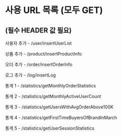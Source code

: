 # 사용 URL 목록 (모두 GET)


## (필수 HEADER 값 필요)




사용자 추가 - /user/insertUserList

상품 추가 - /product/insertProductInfo

오더 추가 - /order/insertOrderInfo

로그 추가 - /log/insertLog

통계 1 - /statistics/getMonthlyOrderStatistics

통계 2 - /statistics/getMonthlyActiveUserCount

통계 3 - /statistics/getUsersWithAvgOrderAbove100K

통계 4 - /statistics/getFirstTimeBuyersOfBrandInMarch

통계 5 - /statistics/getUserSessionStatistics

